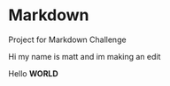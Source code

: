 # Markdown
Project for Markdown Challenge

Hi my name is matt and im making an edit

Hello **WORLD**
